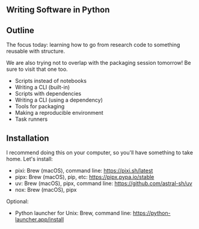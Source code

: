 ## Writing Software in Python


## Outline

The focus today: learning how to go from research code to something reusable with structure.

We are also trying not to overlap with the packaging session tomorrow! Be sure to visit that one too.

* Scripts instead of notebooks
* Writing a CLI (built-in)
* Scripts with dependencies
* Writing a CLI (using a dependency)
* Tools for packaging
* Making a reproducible environment
* Task runners


## Installation

I recommend doing this on your computer, so you'll have something to take home. Let's install:

* pixi: Brew (macOS), command line: <https://pixi.sh/latest>
* pipx: Brew (macOS), pip, etc: <https://pipx.pypa.io/stable>
* uv: Brew (macOS), pipx, command line: <https://github.com/astral-sh/uv>
* nox: Brew (macOS), pipx

Optional:
* Python launcher for Unix: Brew, command line: <https://python-launcher.app/install>